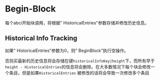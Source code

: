 # Begin-Block

每个abci开始块调用，将根据" HistoricalEntries"参数存储并修改历史信息。

## Historical Info Tracking

如果" HistoricalEntries"参数为0，则" BeginBlock"执行空操作。

否则买最新的历史信息将会存储在键`historicalInfoKey|height`下，而所有早于`height - HistoricalEntries`的信息将会删除。在大多数情况下每个块会修改一个条目，但是如果`HistoricalEntries` 被修改的话将会导致一次修改多个条目